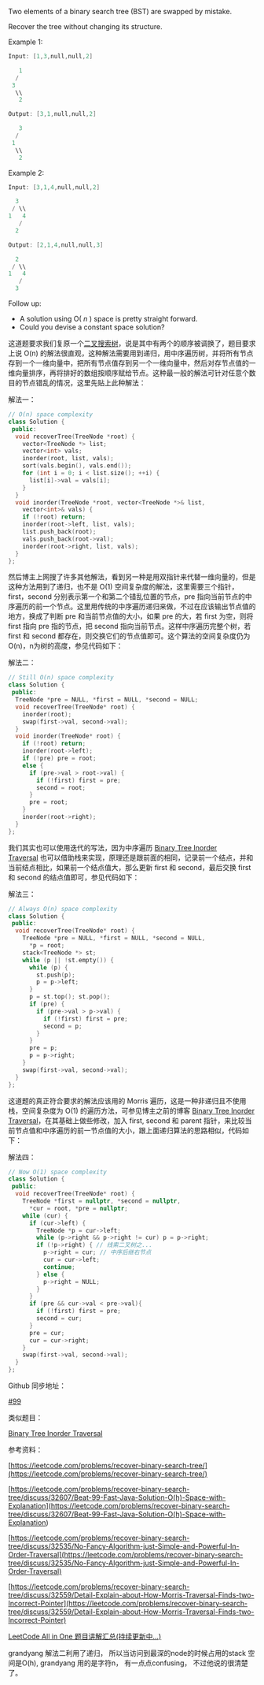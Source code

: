 Two elements of a binary search tree (BST) are swapped by mistake.

Recover the tree without changing its structure.

Example 1:

```cpp
Input: [1,3,null,null,2]

   1
  /
 3
  \\
   2

Output: [3,1,null,null,2]

   3
  /
 1
  \\
   2
```

Example 2:

```cpp
Input: [3,1,4,null,null,2]

  3
 / \\
1   4
   /
  2

Output: [2,1,4,null,null,3]

  2
 / \\
1   4
   /
  3
```

Follow up:

- A solution using O( _n_ ) space is pretty straight forward.
- Could you devise a constant space solution?

这道题要求我们复原一个[二叉搜索树](http://zh.wikipedia.org/wiki/%E4%BA%8C%E5%85%83%E6%90%9C%E5%B0%8B%E6%A8%B9)，说是其中有两个的顺序被调换了，题目要求上说 O(n) 的解法很直观，这种解法需要用到递归，用中序遍历树，并将所有节点存到一个一维向量中，把所有节点值存到另一个一维向量中，然后对存节点值的一维向量排序，再将排好的数组按顺序赋给节点。这种最一般的解法可针对任意个数目的节点错乱的情况，这里先贴上此种解法：

解法一：

```cpp
// O(n) space complexity
class Solution {
 public:
  void recoverTree(TreeNode *root) {
    vector<TreeNode *> list;
    vector<int> vals;
    inorder(root, list, vals);
    sort(vals.begin(), vals.end());
    for (int i = 0; i < list.size(); ++i) {
      list[i]->val = vals[i];
    }
  }
  void inorder(TreeNode *root, vector<TreeNode *>& list,
    vector<int>& vals) {
    if (!root) return;
    inorder(root->left, list, vals);
    list.push_back(root);
    vals.push_back(root->val);
    inorder(root->right, list, vals);
  }
};
```

然后博主上网搜了许多其他解法，看到另一种是用双指针来代替一维向量的，但是这种方法用到了递归，也不是 O(1) 空间复杂度的解法，这里需要三个指针，first，second 分别表示第一个和第二个错乱位置的节点，pre 指向当前节点的中序遍历的前一个节点。这里用传统的中序遍历递归来做，不过在应该输出节点值的地方，换成了判断 pre 和当前节点值的大小，如果 pre 的大，若 first 为空，则将 first 指向 pre 指的节点，把 second 指向当前节点。这样中序遍历完整个树，若 first 和 second 都存在，则交换它们的节点值即可。这个算法的空间复杂度仍为 O(n)，n为树的高度，参见代码如下：

解法二：

```cpp
// Still O(n) space complexity
class Solution {
 public:
  TreeNode *pre = NULL, *first = NULL, *second = NULL;
  void recoverTree(TreeNode* root) {
    inorder(root);
    swap(first->val, second->val);
  }
  void inorder(TreeNode* root) {
    if (!root) return;
    inorder(root->left);
    if (!pre) pre = root;
    else {
      if (pre->val > root->val) {
        if (!first) first = pre;
        second = root;
      }
      pre = root;
    }
    inorder(root->right);
  }
};
```

我们其实也可以使用迭代的写法，因为中序遍历 [Binary Tree Inorder Traversal](http://www.cnblogs.com/grandyang/p/4297300.html) 也可以借助栈来实现，原理还是跟前面的相同，记录前一个结点，并和当前结点相比，如果前一个结点值大，那么更新 first 和 second，最后交换 first 和 second 的结点值即可，参见代码如下：

解法三：

```cpp
// Always O(n) space complexity
class Solution {
 public:
  void recoverTree(TreeNode* root) {
    TreeNode *pre = NULL, *first = NULL, *second = NULL,
      *p = root;
    stack<TreeNode *> st;
    while (p || !st.empty()) {
      while (p) {
        st.push(p);
        p = p->left;
      }
      p = st.top(); st.pop();
      if (pre) {
        if (pre->val > p->val) {
          if (!first) first = pre;
          second = p;
        }
      }
      pre = p;
      p = p->right;
    }
    swap(first->val, second->val);
  }
};
```

这道题的真正符合要求的解法应该用的 Morris 遍历，这是一种非递归且不使用栈，空间复杂度为 O(1) 的遍历方法，可参见博主之前的博客 [Binary Tree Inorder Traversal](http://www.cnblogs.com/grandyang/p/4297300.html)，在其基础上做些修改，加入 first, second 和 parent 指针，来比较当前节点值和中序遍历的前一节点值的大小，跟上面递归算法的思路相似，代码如下：

解法四：

```cpp
// Now O(1) space complexity
class Solution {
 public:
  void recoverTree(TreeNode* root) {
    TreeNode *first = nullptr, *second = nullptr,
      *cur = root, *pre = nullptr;
    while (cur) {
      if (cur->left) {
        TreeNode *p = cur->left;
        while (p->right && p->right != cur) p = p->right;
        if (!p->right) { // 线索二叉树之...
          p->right = cur; // 中序后继右节点
          cur = cur->left;
          continue;
        } else {
          p->right = NULL;
        }  
      }
      if (pre && cur->val < pre->val){
        if (!first) first = pre;
        second = cur;
      }
      pre = cur;
      cur = cur->right;
    }
    swap(first->val, second->val);
  }
};
```

Github 同步地址：

[#99](https://github.com/grandyang/leetcode/issues/99)

类似题目：

[Binary Tree Inorder Traversal](http://www.cnblogs.com/grandyang/p/4297300.html)

参考资料：

[https://leetcode.com/problems/recover-binary-search-tree/](https://leetcode.com/problems/recover-binary-search-tree/)

[](<https://leetcode.com/problems/recover-binary-search-tree/discuss/32607/Beat-99-Fast-Java-Solution-O(h)-Space-with-Explanation>)[https://leetcode.com/problems/recover-binary-search-tree/discuss/32607/Beat-99-Fast-Java-Solution-O(h)-Space-with-Explanation](<https://leetcode.com/problems/recover-binary-search-tree/discuss/32607/Beat-99-Fast-Java-Solution-O(h)-Space-with-Explanation>)

[https://leetcode.com/problems/recover-binary-search-tree/discuss/32535/No-Fancy-Algorithm-just-Simple-and-Powerful-In-Order-Traversal](https://leetcode.com/problems/recover-binary-search-tree/discuss/32535/No-Fancy-Algorithm-just-Simple-and-Powerful-In-Order-Traversal)

[https://leetcode.com/problems/recover-binary-search-tree/discuss/32559/Detail-Explain-about-How-Morris-Traversal-Finds-two-Incorrect-Pointer](https://leetcode.com/problems/recover-binary-search-tree/discuss/32559/Detail-Explain-about-How-Morris-Traversal-Finds-two-Incorrect-Pointer)

[LeetCode All in One 题目讲解汇总(持续更新中...)](http://www.cnblogs.com/grandyang/p/4606334.html)

grandyang 解法二利用了递归， 所以当访问到最深的node的时候占用的stack 空间是O(h), grandyang 用的是字符n， 有一点点confusing， 不过他说的很清楚了。
